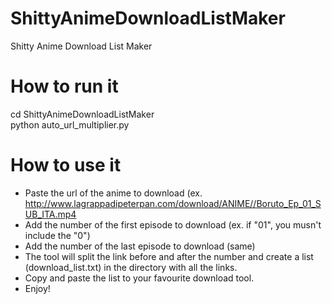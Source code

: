 # ShittyAnimeDownloadListMaker
Shitty Anime Download List Maker


# How to run it
cd ShittyAnimeDownloadListMaker<br>
python auto_url_multiplier.py

# How to use it
- Paste the url of the anime to download (ex. http://www.lagrappadipeterpan.com/download/ANIME//Boruto_Ep_01_SUB_ITA.mp4<br>
- Add the number of the first episode to download (ex. if "01", you musn't include the "0")<br>
- Add the number of the last episode to download (same)<br>
- The tool will split the link before and after the number and create a list (download_list.txt) in the directory with all the links.<br>
- Copy and paste the list to your favourite download tool.<br>
- Enjoy!
